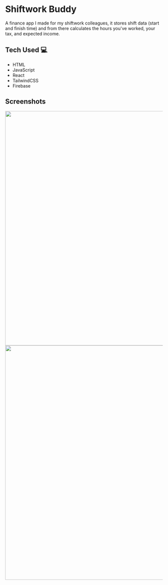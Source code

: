 # Shiftwork Buddy

A finance app I made for my shiftwork colleagues, it stores shift data (start and finish time) and from there calculates the hours you've worked, your tax, and expected income.

## Tech Used 💻
* HTML 
* JavaScript
* React 
* TailwindCSS
* Firebase

## Screenshots
<img src="https://github.com/maxxjonesyy/shiftwork_buddy/assets/73814371/4d7c719f-d79c-4536-936c-79cfb0880c1b" width="750">
<img src="https://github.com/maxxjonesyy/shiftwork_buddy/assets/73814371/2d1f9591-09ac-4b18-b856-474d3ed9284d" width="750">
